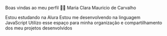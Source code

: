 Boas vindas ao meu perfil 💙💙
Maria Clara Mauricio de Carvalho

Estou estudando na Alura
Estou me desenvolvendo na linguagem JavaScript
Utilizo esse espaço para minha organização e compartilhamento dos meu projetos desenvolvidos
